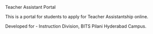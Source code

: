 Teacher Assistant Portal

This is a portal for students to apply for Teacher Assistantship online.

Developed for - Instruction Division, BITS Pilani Hyderabad Campus.